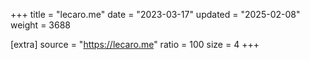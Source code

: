 +++
title = "lecaro.me"
date = "2023-03-17"
updated = "2025-02-08"
weight = 3688

[extra]
source = "https://lecaro.me"
ratio = 100
size = 4
+++
